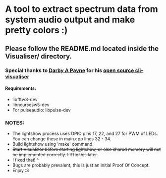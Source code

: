 # A tool to extract spectrum data from system audio output and make pretty colors :)

## Please follow the README.md located inside the Visualiser/ directory.
### Special thanks to [Darby A Payne](https://github.com/dpayne) for his [open source cli-visualiser](https://github.com/dpayne/cli-visualizer)
#### Requirements: 
- libfftw3-dev
- libncursesw5-dev
- For pulseaudio: libpulse-dev 

### NOTES:
- The lightshow process uses GPIO pins 17, 22, and 27 for PWM of LEDs. You can change these in main.cpp lines 32 - 34.
- Build lightshow using 'make' command.
- ~~Start Visualizer before starting lightshow, or else shared memory will not be implemented correctly. I'll fix this later.~~
- I fixed that! ^
- Bugs are probably prevalent, this is just an initial Proof Of Concept.
- Enjoy :3
